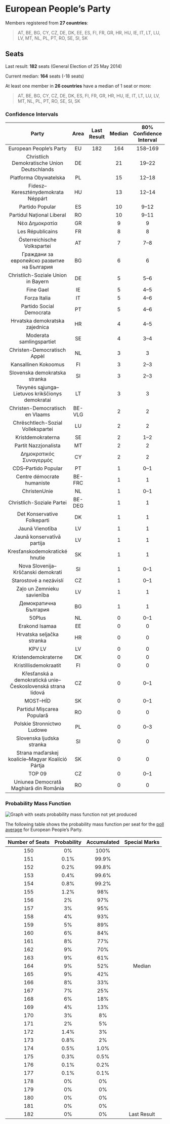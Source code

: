# European People’s Party

Members registered from **27 countries**:

> AT, BE, BG, CY, CZ, DE, DK, EE, ES, FI, FR, GR, HR, HU, IE, IT, LT, LU, LV, MT, NL, PL, PT, RO, SE, SI, SK

## Seats

Last result: **182** seats (General Election of 25 May 2014)

Current median: **164** seats (-18 seats)

At least one member in **26 countries** have a median of 1 seat or more:

> AT, BE, BG, CY, CZ, DE, DK, ES, FI, FR, GR, HR, HU, IE, IT, LT, LU, LV, MT, NL, PL, PT, RO, SE, SI, SK

### Confidence Intervals

| Party | Area | Last Result | Median | 80% Confidence Interval | 90% Confidence Interval | 95% Confidence Interval | 99% Confidence Interval |
|:-----:|:----:|:-----------:|:------:|:-----------------------:|:-----------------------:|:-----------------------:|:-----------------------:|
| European People’s Party | EU | 182 | 164 | 158–169 | 157–171 | 155–172 | 153–174 |
| Christlich Demokratische Union Deutschlands | DE | | 21 | 19–22 | 18–22 | 18–23 | 17–24 |
| Platforma Obywatelska | PL | | 15 | 12–18 | 11–19 | 11–20 | 10–21 |
| Fidesz–Kereszténydemokrata Néppárt | HU | | 13 | 12–14 | 11–14 | 11–14 | 11–14 |
| Partido Popular | ES | | 10 | 9–12 | 8–12 | 8–13 | 8–13 |
| Partidul Național Liberal | RO | | 10 | 9–11 | 9–12 | 9–12 | 9–12 |
| Νέα Δημοκρατία | GR | | 9 | 9 | 9 | 9 | 9 |
| Les Républicains | FR | | 8 | 8 | 8 | 8 | 8 |
| Österreichische Volkspartei | AT | | 7 | 7–8 | 6–8 | 6–8 | 6–8 |
| Граждани за европейско развитие на България | BG | | 6 | 6 | 6 | 6 | 6 |
| Christlich-Soziale Union in Bayern | DE | | 5 | 5–6 | 5–7 | 4–7 | 4–8 |
| Fine Gael | IE | | 5 | 4–5 | 4–5 | 4–5 | 4–5 |
| Forza Italia | IT | | 5 | 4–6 | 4–7 | 4–7 | 4–8 |
| Partido Social Democrata | PT | | 5 | 4–6 | 4–6 | 4–6 | 4–6 |
| Hrvatska demokratska zajednica | HR | | 4 | 4–5 | 4–5 | 4–6 | 3–6 |
| Moderata samlingspartiet | SE | | 4 | 3–4 | 3–4 | 3–4 | 3–5 |
| Christen-Democratisch Appèl | NL | | 3 | 3 | 3 | 2–3 | 2–4 |
| Kansallinen Kokoomus | FI | | 3 | 2–3 | 2–3 | 2–3 | 2–3 |
| Slovenska demokratska stranka | SI | | 3 | 2–3 | 2–3 | 2–3 | 2–3 |
| Tėvynės sąjunga–Lietuvos krikščionys demokratai | LT | | 3 | 3 | 3–4 | 2–4 | 2–4 |
| Christen-Democratisch en Vlaams | BE-VLG | | 2 | 2 | 2 | 2 | 2 |
| Chrëschtlech-Sozial Vollekspartei | LU | | 2 | 2 | 2 | 2 | 2 |
| Kristdemokraterna | SE | | 2 | 1–2 | 1–2 | 1–2 | 1–2 |
| Partit Nazzjonalista | MT | | 2 | 2 | 2 | 2 | 2 |
| Δημοκρατικός Συναγερμός | CY | | 2 | 2 | 2 | 2 | 2 |
| CDS–Partido Popular | PT | | 1 | 0–1 | 0–1 | 0–1 | 0–2 |
| Centre démocrate humaniste | BE-FRC | | 1 | 1 | 1 | 1 | 1 |
| ChristenUnie | NL | | 1 | 0–1 | 0–1 | 0–1 | 0–1 |
| Christlich-Soziale Partei | BE-DEG | | 1 | 1 | 1 | 1 | 1 |
| Det Konservative Folkeparti | DK | | 1 | 1 | 1 | 1 | 1 |
| Jaunā Vienotība | LV | | 1 | 1 | 1–2 | 1–2 | 1–2 |
| Jaunā konservatīvā partija | LV | | 1 | 1 | 1–2 | 1–2 | 1–2 |
| Kresťanskodemokratické hnutie | SK | | 1 | 1 | 1 | 1 | 1–2 |
| Nova Slovenija–Krščanski demokrati | SI | | 1 | 0–1 | 0–1 | 0–1 | 0–1 |
| Starostové a nezávislí | CZ | | 1 | 0–1 | 0–2 | 0–2 | 0–2 |
| Zaļo un Zemnieku savienība | LV | | 1 | 1 | 1 | 1 | 1 |
| Демократична България | BG | | 1 | 1 | 1 | 1 | 1 |
| 50Plus | NL | | 0 | 0–1 | 0–1 | 0–1 | 0–1 |
| Erakond Isamaa | EE | | 0 | 0 | 0 | 0–1 | 0–1 |
| Hrvatska seljačka stranka | HR | | 0 | 0 | 0 | 0 | 0–1 |
| KPV LV | LV | | 0 | 0 | 0 | 0 | 0 |
| Kristendemokraterne | DK | | 0 | 0 | 0 | 0 | 0 |
| Kristillisdemokraatit | FI | | 0 | 0 | 0 | 0 | 0 |
| Křesťanská a demokratická unie–Československá strana lidová | CZ | | 0 | 0–1 | 0–1 | 0–1 | 0–2 |
| MOST–HÍD | SK | | 0 | 0–1 | 0–1 | 0–1 | 0–1 |
| Partidul Mișcarea Populară | RO | | 0 | 0 | 0–1 | 0–2 | 0–2 |
| Polskie Stronnictwo Ludowe | PL | | 0 | 0–3 | 0–4 | 0–4 | 0–4 |
| Slovenska ljudska stranka | SI | | 0 | 0 | 0 | 0 | 0 |
| Strana maďarskej koalície–Magyar Koalíció Pártja | SK | | 0 | 0 | 0 | 0 | 0 |
| TOP 09 | CZ | | 0 | 0–1 | 0–1 | 0–1 | 0–1 |
| Uniunea Democrată Maghiară din România | RO | | 0 | 0 | 0 | 0 | 0–2 |

### Probability Mass Function

![Graph with seats probability mass function not yet produced](average-2019-07-31-seats-pmf-europeanpeople’sparty.png "Seats Probability Mass Function")

The following table shows the probability mass function per seat for the [poll average](average-2019-07-31.html) for European People’s Party.

| Number of Seats | Probability | Accumulated | Special Marks |
|:---------------:|:-----------:|:-----------:|:-------------:|
| 150 | 0% | 100% |  |
| 151 | 0.1% | 99.9% |  |
| 152 | 0.2% | 99.8% |  |
| 153 | 0.4% | 99.6% |  |
| 154 | 0.8% | 99.2% |  |
| 155 | 1.2% | 98% |  |
| 156 | 2% | 97% |  |
| 157 | 3% | 95% |  |
| 158 | 4% | 93% |  |
| 159 | 5% | 89% |  |
| 160 | 6% | 84% |  |
| 161 | 8% | 77% |  |
| 162 | 9% | 70% |  |
| 163 | 9% | 61% |  |
| 164 | 9% | 52% | Median |
| 165 | 9% | 42% |  |
| 166 | 8% | 33% |  |
| 167 | 7% | 25% |  |
| 168 | 6% | 18% |  |
| 169 | 4% | 13% |  |
| 170 | 3% | 8% |  |
| 171 | 2% | 5% |  |
| 172 | 1.4% | 3% |  |
| 173 | 0.8% | 2% |  |
| 174 | 0.5% | 1.0% |  |
| 175 | 0.3% | 0.5% |  |
| 176 | 0.1% | 0.2% |  |
| 177 | 0.1% | 0.1% |  |
| 178 | 0% | 0% |  |
| 179 | 0% | 0% |  |
| 180 | 0% | 0% |  |
| 181 | 0% | 0% |  |
| 182 | 0% | 0% | Last Result |



